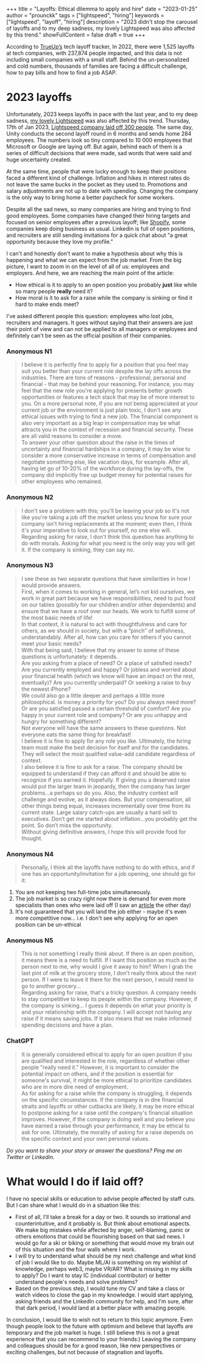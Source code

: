 +++
title = "Layoffs: Ethical dilemma to apply and hire"
date = "2023-01-25"
author = "prounckk"
tags = ["lightspeed", "hiring"]
keywords = ["lightspeed", "layoff", "hiring"]
description = "2023 didn't stop the carousel of layoffs and to my deep sadness, my lovely Lightspeed was also affected by this trend."
showFullContent = false
draft =  true
+++

According to [TrueUp’s](https://www.trueup.io/layoffs) tech layoff tracker, In 2022, there were 1,525 layoffs at tech companies, with 237,874 people impacted, and this data is not including small companies with a small staff. Behind the un-personalized and cold numbers, thousands of families are facing a difficult challenge, how to pay bills and how to find a job ASAP.

# 2023 layoffs
Unfortunately, 2023 keeps layoffs in pace with the last year, and to my deep sadness, [my lovely Lightspeed](https://eremeev.ca/posts/4-years-at-lightspeed-from-seo-to-sre/) was also affected by this trend.  Thursday, 17th of Jan 2023, [Lightspeed company laid off 300 people](https://www.lightspeedhq.com/news/important-changes-to-our-team-and-our-business/). The same day, Unity conducts the second layoff round in 6 months and sends home 284 employees. The numbers look so tiny compared to 10 000 employees that Microsoft or Google are laying off. But again, behind each of them is a series of difficult decisions that were made, sad words that were said and huge uncertainty created.

At the same time, people that were lucky enough to keep their positions faced a different kind of challenge. Inflation and hikes in interest rates do not leave the same bucks in the pocket as they used to. Promotions and salary adjustments are not up to date with spending. Changing the company is the only way to bring home a better paycheck for some workers. 

Despite all the sad news, so many companies are hiring and trying to find good employees. Some companies have changed their hiring targets and focused on senior employees after a previous layoff; like [Shopify](https://www.shopify.com/ca/careers), some companies keep doing business as usual. Linkedin is full of open positions, and recruiters are still sending invitations for a quick chat about "a great opportunity because they love my profile." 

I can't and honestly don't want to make a hypothesis about why this is happening and what we can expect from the job market. From the big picture, I want to zoom in on the level of all of us: employees and employers.
And here, we are reaching the main point of the article:   
- How ethical is it to apply to an open position you probably **just** like while so many people **really** need it?  
- How moral is it to ask for a raise while the company is sinking or find it hard to make ends meet?

I've asked different people this question: employees who lost jobs, recruiters and managers. It goes without saying that their answers are just their point of view and can not be applied to all managers or employees and definitely can't be seen as the official position of their companies.


### Anonymous N1
> I believe it is perfectly fine to apply for a position that you feel may suit you better than your current role despite the lay offs across the industries. There are tons of reasons - professional, personal and financial - that may be behind your reasoning. For instance, you may feel that the new role you're applying for presents better growth opportunities or features a tech stack that may be of more interest to you. On a more personal note, if you are not being appreciated at your current job or the environment is just plain toxic, I don't see any ethical issues with trying to find a new job.  The financial component is also very important as a big leap in compensation may be what attracts you in the context of recession and financial security. These are all valid reasons to consider a move.  
To answer your other question about the raise in the times of uncertainty and financial hardships in a company, it may be wise to consider a more conservative increase in terms of compensation and negotiate something else, like vacation days, for example. After all, having let go of 10-20% of the workforce during the lay-offs, the company did implicitly free up budget money for potential raises for other employees who remained.

### Anonymous N2
> I don't see a problem with this; you'll be leaving your job so it's not like you're taking a job off the market unless you know for sure your company isn't hiring replacements at the moment; even then, I think it's your imperative to look out for yourself, no one else will.  
Regarding asking for raise, I don't think this question has anything to do with morals. Asking for what you need is the only way you will get it. If the company is sinking, they can say no.

### Anonymous N3
> I see these as two separate questions that have similarities in how I would provide answers.  
First, when it comes to working in general, let’s not kid ourselves, we work in great part because we have responsibilities, need to put food on our tables (possibly for our children and/or other dependents) and ensure that we have a roof over our heads. We work to fulfill some of the most basic needs of life!  
In that context, it is natural to act with thoughtfulness and care for others, as we should in society, but with a “pinch” of selfishness, understandably. After all, how can you care for others if you cannot meet your basic needs?  
With that being said, I believe that my answer to some of these questions is unfortunately: it depends.  
Are you asking from a place of need? Or a place of satisfied needs? Are you currently employed and happy? Or jobless and worried about your financial health (which we know will have an impact on the rest, eventually)? Are you currently underpaid? Or seeking a raise to buy the newest iPhone?  
We could also go a little deeper and perhaps a little more philosophical. Is money a priority for you? Do you always need more? Or are you satisfied passed a certain threshold of comfort? Are you happy in your current role and company? Or are you unhappy and hungry for something different?  
Not everyone will have the same answers to these questions. Not everyone eats the same thing for breakfast!  
I believe it is fine to apply for any role you like. Ultimately, the hiring team must make the best decision for itself and for the candidates. They will select the most qualified value-add candidate regardless of context.  
I also believe it is fine to ask for a raise. The company should be equipped to understand if they can afford it and should be able to recognize if you earned it. Hopefully. If giving you a deserved raise would put the larger team in jeopardy, then the company has larger problems…a perhaps so do you. Also, the industry context will challenge and evolve, as it always does. But your compensation, all other things being equal, increases incrementally over time from its current state. Large salary catch-ups are usually a hard sell to executives. Don’t get me started about inflation…you probably get the point. So don’t miss the opportunity.   
Without giving definitive answers, I hope this will provide food for thought. 

### Anonymous N4
>  Personally, I think all the layoffs have nothing to do with ethics, and if one has an opportunity/invitation for a job opening, one should go for it: 
1) You are not keeping two full-time jobs simultaneously. 
2) The job market is so crazy right now there is demand for even more specialists than ones who were laid off (I saw an [article](https://www.cbc.ca/news/business/tech-jobs-layoffs-google-amazon-microsoft-1.6721163) the other day)
3) It's not guaranteed that you will land the job either - maybe it's even more competitive now... i.e. I don't see why applying for an open position can be un-ethical

### Anonymous N5
>  This is not something I really think about. If there is an open position, it means there is a need to fulfill. If I want this position as much as the person next to me, why would I give it away to him? When I grab the last pint of milk at the grocery store, I don't really think about the next person. If I were to leave it there for the next person, I would need to go to another grocery...  
Regarding asking for raise, that's a tricky question. A company needs to stay competitive to keep its people within the company. However, if the company is sinking... I guess it depends on what your priority is and your relationship with the company. I will accept not having any raise if it means saving jobs. If it also means that we make informed spending decisions and have a plan.


### ChatGPT
>  It is generally considered ethical to apply for an open position if you are qualified and interested in the role, regardless of whether other people "really need it." However, it is important to consider the potential impact on others, and if the position is essential for someone's survival, it might be more ethical to prioritize candidates who are in more dire need of employment.  
As for asking for a raise while the company is struggling, it depends on the specific circumstances. If the company is in dire financial straits and layoffs or other cutbacks are likely, it may be more ethical to postpone asking for a raise until the company's financial situation improves. However, if the company is doing well and you believe you have earned a raise through your performance, it may be ethical to ask for one. Ultimately, the morality of asking for a raise depends on the specific context and your own personal values.

*Do you want to share your story or answer the questions? Ping me on Twitter or Linkedin.* 

# What would I do if laid off?
I have no special skills or education to advise people affected by staff cuts. But I can share what I would do in a situation like this: 
 - First of all, I'll take a break for a day or two. It sounds so irrational and counterintuitive, and it probably is. But think about emotional aspects. We make big mistakes while affected by anger, self-blaming, panic or others emotions that could be flourishing based on that sad news. I would go for a ski or biking or something that would move my brain out of this situation and the four walls where I work.
- I will try to understand what should be my next challenge and what kind of job I would like to do. Maybe ML/AI is something on my wishlist of knowledge, perhaps web3, maybe VR/AR? What is missing in my skills to apply? Do I want to stay IC (individual contributor) or better understand people's needs and solve problems? 
 - Based on the previous step, I would tune my CV and take a class or watch videos to close the gap in my knowledge. I would start applying, asking friends and the LinkedIn community for help, and I'm sure, after that dark period, I would land at a better place with amazing people.


In conclusion, I would like to wish not to return to this topic anymore. Even though people look to the future with optimism and believe that layoffs are temporary and the job market is huge. I still believe this is not a great experience that you can recommend to your friends:)  Leaving the company and colleagues should be for a good reason, like new perspectives or exciting challenges, but not because of stagnation and layoffs. 